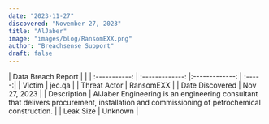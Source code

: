 ```yaml
---
date: "2023-11-27"
discovered: "November 27, 2023"
title: "AlJaber"
image: "images/blog/RansomEXX.png"
author: "Breachsense Support"
draft: false
---
```


| Data Breach Report           |              | 
| :-----------: | :-------------:     |:-------------:    | :-----:|
| Victim      | jec.qa      | 
| Threat Actor      | RansomEXX      | 
| Date Discovered      | Nov 27, 2023      | 
| Description      | AlJaber Engineering is an engineering consultant that delivers procurement, installation and commissioning of petrochemical construction.      | 
| Leak Size      | Unknown      | 

